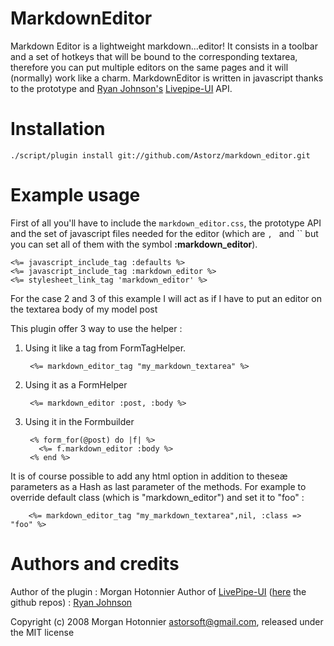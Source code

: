 MarkdownEditor
==========

Markdown Editor is a lightweight markdown...editor! It consists in a toolbar and a set of hotkeys that will be bound to the corresponding textarea, therefore you can put multiple editors on the same pages and it will (normally) work like a charm. MarkdownEditor is written in javascript thanks to the prototype and [Ryan Johnson's][livepipe_author_github] [Livepipe-UI][livepipe_github] API.


Installation
============

    ./script/plugin install git://github.com/Astorz/markdown_editor.git


Example usage
==============

First of all you'll have to include the `markdown_editor.css`, the prototype API and the set of javascript files needed for the editor (which are ``, `` and `` but you can set all of them with the symbol **:markdown_editor**).

    <%= javascript_include_tag :defaults %>
    <%= javascript_include_tag :markdown_editor %>
    <%= stylesheet_link_tag 'markdown_editor' %>
    
    
For the case 2 and 3 of this example I will act as if I have to put an editor on the textarea body of my model post

This plugin offer 3 way to use the helper :

1. Using it like a tag from FormTagHelper.

        <%= markdown_editor_tag "my_markdown_textarea" %>

2. Using it as a FormHelper

        <%= markdown_editor :post, :body %>

3. Using it in the Formbuilder

        <% form_for(@post) do |f| %>
          <%= f.markdown_editor :body %>
        <% end %>

It is of course possible to add any html option in addition to theseæ parameters as a Hash as last parameter of the methods. For example to override default class (which is "markdown_editor") and set it to "foo" :

        <%= markdown_editor_tag "my_markdown_textarea",nil, :class => "foo" %>
    
      

Authors and credits
===================

Author of the plugin : Morgan Hotonnier
Author of [LivePipe-UI][livepipe_website] ([here][livepipe_github] the github repos) : [Ryan Johnson][livepipe_author_github]



[livepipe_author_github]: http://github.com/saucytiger
[livepipe_github]: http://github.com/saucytiger/livepipe-ui/tree/master
[livepipe_website]: http://livepipe.net/






Copyright (c) 2008 Morgan Hotonnier <astorsoft@gmail.com>, released under the MIT license

